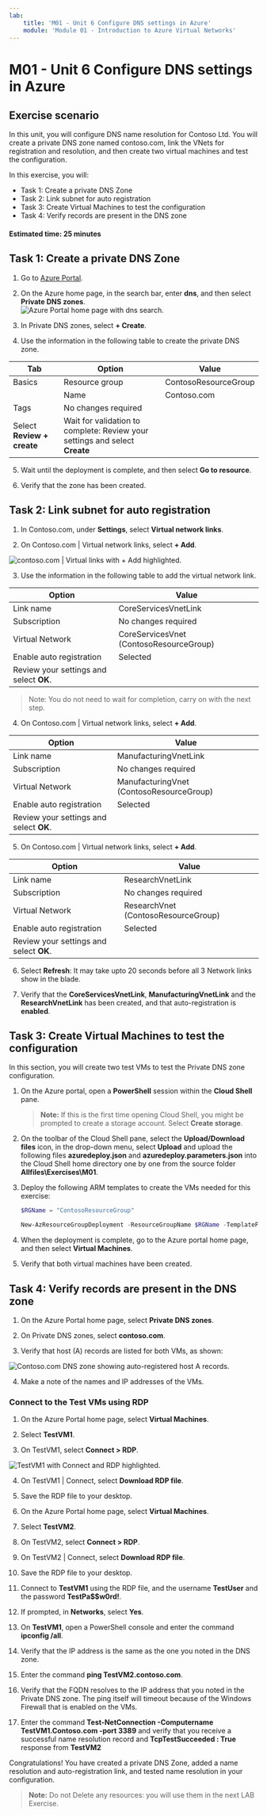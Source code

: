 ```yaml
---
lab:
    title: 'M01 - Unit 6 Configure DNS settings in Azure'
    module: 'Module 01 - Introduction to Azure Virtual Networks'
---
```


# M01 - Unit 6 Configure DNS settings in Azure

## Exercise scenario 
In this unit, you will configure DNS name resolution for Contoso Ltd. You will create a private DNS zone named contoso.com, link the VNets for registration and resolution, and then create two virtual machines and test the configuration.

In this exercise, you will:

+ Task 1: Create a private DNS Zone
+ Task 2: Link subnet for auto registration
+ Task 3: Create Virtual Machines to test the configuration
+ Task 4: Verify records are present in the DNS zone

#### Estimated time: 25 minutes

## Task 1: Create a private DNS Zone

1. Go to [Azure Portal](https://portal.azure.com/).

2. On the Azure home page, in the search bar, enter **dns**, and then select **Private DNS zones**.  
   ‎![Azure Portal home page with dns search.](../media/create-private-dns-zone.png)

3. In Private DNS zones, select **+ Create**.

4. Use the information in the following table to create the private DNS zone.

| **Tab**         | **Option**                             | **Value**            |
| --------------- | -------------------------------------- | -------------------- |
| Basics          | Resource group                         | ContosoResourceGroup |
|                 | Name                                   | Contoso.com          |
| Tags            | No changes required                    |                      |
| Select **Review + create** | Wait for validation to complete: Review your settings and select **Create** |                      |


5. Wait until the deployment is complete, and then select **Go to resource**.

6. Verify that the zone has been created.

## Task 2: Link subnet for auto registration

1. In Contoso.com, under **Settings**, select **Virtual network links**.

2. On Contoso.com | Virtual network links, select **+ Add**.

![contoso.com | Virtual links with + Add highlighted.](../media/add-network-link-dns.png)

3. Use the information in the following table to add the virtual network link.

| **Option**                          | **Value**                               |
| ----------------------------------- | --------------------------------------- |
| Link name                           | CoreServicesVnetLink                    |
| Subscription                        | No changes required                     |
| Virtual Network                     | CoreServicesVnet (ContosoResourceGroup) |
| Enable auto registration            | Selected                                |
| Review your settings and select **OK**. |                                         |


>Note: You do not need to wait for completion, carry on with the next step.

4. On Contoso.com | Virtual network links, select **+ Add**. 

| **Option**                          | **Value**                                |
| ----------------------------------- | ---------------------------------------- |
| Link name                           | ManufacturingVnetLink                    |
| Subscription                        | No changes required                      |
| Virtual Network                     | ManufacturingVnet (ContosoResourceGroup) |
| Enable auto registration            | Selected                                 |
| Review your settings and select **OK**. |                                          |



5. On Contoso.com | Virtual network links, select **+ Add**. 

| **Option**                          | **Value**                           |
| ----------------------------------- | ----------------------------------- |
| Link name                           | ResearchVnetLink                    |
| Subscription                        | No changes required                 |
| Virtual Network                     | ResearchVnet (ContosoResourceGroup) |
| Enable auto registration            | Selected                            |
| Review your settings and select **OK**. |                                     |


6. Select **Refresh**: It may take upto 20 seconds before all 3 Network links show in the blade.

7. Verify that the **CoreServicesVnetLink**, **ManufacturingVnetLink** and the **ResearchVnetLink** has been created, and that auto-registration is **enabled**.

 

##  Task 3: Create Virtual Machines to test the configuration

In this section, you will create two test VMs to test the Private DNS zone configuration.

1. On the Azure portal, open a **PowerShell** session within the **Cloud Shell** pane.
    
    > **Note:** If this is the first time opening Cloud Shell, you might be prompted to create a storage account. Select **Create storage**.

2. On the toolbar of the Cloud Shell pane, select the **Upload/Download files** icon, in the drop-down menu, select **Upload** and upload the following files **azuredeploy.json** and **azuredeploy.parameters.json** into the Cloud Shell home directory one by one from the source folder **Allfiles\Exercises\M01**.

3. Deploy the following ARM templates to create the VMs needed for this exercise:

   ```powershell
   $RGName = "ContosoResourceGroup"
   
   New-AzResourceGroupDeployment -ResourceGroupName $RGName -TemplateFile azuredeploy.json -TemplateParameterFile azuredeploy.parameters.json
   ```
  
4. When the deployment is complete, go to the Azure portal home page, and then select **Virtual Machines**.

5. Verify that both virtual machines have been created.

 

## Task 4: Verify records are present in the DNS zone

1. On the Azure Portal home page, select **Private DNS zones**.

2. On Private DNS zones, select **contoso.com**.

3. Verify that host (A) records are listed for both VMs, as shown:

![Contoso.com DNS zone showing auto-registered host A records.](../media/contoso_com-dns-zone.png)

 

4. Make a note of the names and IP addresses of the VMs.

 

### Connect to the Test VMs using RDP

1. On the Azure Portal home page, select **Virtual Machines**.

2. Select **TestVM1**.

3. On TestVM1, select **Connect &gt; RDP**.

![TestVM1 with Connect and RDP highlighted.](../media/connect-to-am.png)

4. On TestVM1 | Connect, select **Download RDP file**.

5. Save the RDP file to your desktop.

6. On the Azure Portal home page, select **Virtual Machines**.

7. Select **TestVM2**.

8. On TestVM2, select **Connect &gt; RDP**.

9. On TestVM2 | Connect, select **Download RDP file**.

10. Save the RDP file to your desktop.

11. Connect to **TestVM1** using the RDP file, and the username **TestUser** and the password **TestPa$$w0rd!**.

12. If prompted, in **Networks**, select **Yes**.

15. On **TestVM1**, open a PowerShell console and enter the command **ipconfig /all**.

16. Verify that the IP address is the same as the one you noted in the DNS zone.

17. Enter the command **ping TestVM2.contoso.com**.

18. Verify that the FQDN resolves to the IP address that you noted in the Private DNS zone. The ping itself will timeout because of the Windows Firewall that is enabled on the VMs.

19. Enter the command **Test-NetConnection -Computername TestVM1.Contoso.com -port 3389** and verify that you receive a successful name resolution record and **TcpTestSucceeded : True** response from **TestVM2**
 

Congratulations! You have created a private DNS Zone, added a name resolution and auto-registration link, and tested name resolution in your configuration. 

>**Note:** Do not Delete any resources: you will use them in the next LAB Exercise.